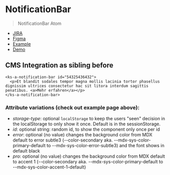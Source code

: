 # NotificationBar

> NotificationBar Atom

- [JIRA](https://jira.migros.net/browse/MIDUWEB-1771)
- [Figma](https://www.figma.com/design/PZlfqoBJ4RnR4rjpj38xai/Design-System-Core-%7C%C2%A0Klubschule-Master?node-id=13123-240616&node-type=instance&m=dev)
- [Example](https://github.com/mits-gossau/web-components-toolbox/blob/master/docs/TemplateMiduweb.html#L73)
- [Demo](https://mits-gossau.github.io/web-components-toolbox-klubschule/src/es/components/web-components-toolbox/docs/TemplateMiduweb.html?rootFolder=src&css=./src/css/variablesCustomKlubschule.css&login=./src/es/components/molecules/login/default-/default-.html&logo=./src/es/components/atoms/logo/default-/default-.html&nav=./src/es/components/web-components-toolbox/src/es/components/molecules/multiLevelNavigation/default-/default-.html&footer=./src/es/components/organisms/footer/default-/default-.html&content=./src/es/components/pages/Home.html)

## CMS Integration as sibling before <p-general>
```
<ks-a-notification-bar id="54325436432">
  <p>Et blandit sodales tempor magna mollis lacinia tortor phasellus dignissim ultrices consectetur hac sit litora interdum sagittis penatibus. <a>Mehr erfahren</a></p>
</ks-a-notification-bar>
```

### Attribute variations (check out example page above):
- *storage-type*: optional `localStorage` to keep the users "seen" decision in the localStorage to only show it once. Default is in the sessionStorage.
- *id*: optional string: random id, to show the component only once per id
- *error*: optional (no value) changes the background color from MDX default to error subtle3 (--color-secondary aka. --mdx-sys-color-primary-default to --mdx-sys-color-error-subtle3) and the font shows in default black 
- *pro*: optional (no value) changes the background color from MDX default to accent 1 (--color-secondary aka. --mdx-sys-color-primary-default to --mdx-sys-color-accent-1-default) 
